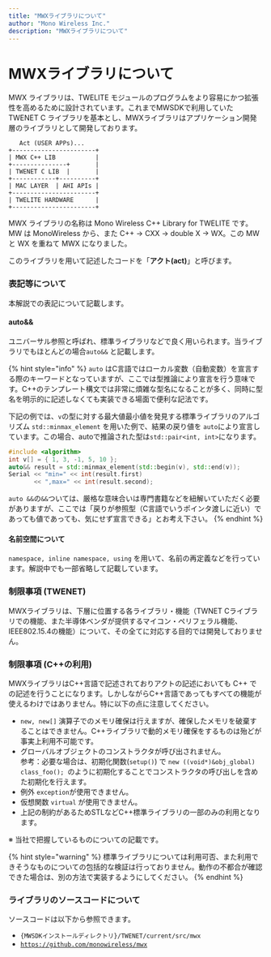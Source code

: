 ```yaml
---
title: "MWXライブラリについて"
author: "Mono Wireless Inc."
description: "MWXライブラリについて"
---
```


# MWXライブラリについて

MWX ライブラリは、TWELITE モジュールのプログラムをより容易にかつ拡張性を高めるために設計されています。これまでMWSDKで利用していた TWENET C ライブラリを基本とし、MWXライブラリはアプリケーション開発層のライブラリとして開発しております。

```
   Act (USER APPs)... 
+-----------------------+
| MWX C++ LIB           |
+---------------+       |
| TWENET C LIB  |       |
+------------+----------+
| MAC LAYER  | AHI APIs |
+-----------------------+
| TWELITE HARDWARE      |
+-----------------------+
```

MWX ライブラリの名称は Mono Wireless C++ Library for TWELITE です。MW は MonoWireless から、また C++ -> CXX -> double X -> WX。この MW と WX を重ねて MWX になりました。

このライブラリを用いて記述したコードを「**アクト(act)**」と呼びます。

###

### 表記等について

本解説での表記について記載します。

#### auto&&

ユニバーサル参照と呼ばれ、標準ライブラリなどで良く用いられます。当ライブラリでもほとんどの場合`auto&&` と記載します。

{% hint style="info" %}
`auto` はC言語ではローカル変数（自動変数）を宣言する際のキーワードとなっていますが、ここでは型推論により宣言を行う意味です。C++のテンプレート構文では非常に煩雑な型名になることが多く、同時に型名を明示的に記述しなくても実装できる場面で便利な記法です。

下記の例では、`v`の型に対する最大値最小値を発見する標準ライブラリのアルゴリズム `std::minmax_element` を用いた例で、結果の戻り値を `auto`により宣言しています。この場合、autoで推論された型は`std::pair<int, int>`になります。

```cpp
#include <algorithm>
int v[] = { 1, 3, -1, 5, 10 };
auto&& result = std::minmax_element(std::begin(v), std::end(v));
Serial << "min=" << int(result.first)
       << ",max=" << int(result.second);
```

`auto &&`の`&&`ついては、厳格な意味合いは専門書籍などを紐解いていただく必要がありますが、ここでは「戻りが参照型（C言語でいうポインタ渡しに近い）であっても値であっても、気にせず宣言できる」とお考え下さい。
{% endhint %}



#### 名前空間について

`namespace, inline namespace, using` を用いて、名前の再定義などを行っています。解説中でも一部省略して記載しています。



### 制限事項 (TWENET)

MWXライブラリは、下層に位置する各ライブラリ・機能（TWNET Cライブラリでの機能、また半導体ベンダが提供するマイコン・ペリフェラル機能、IEEE802.15.4の機能）について、その全てに対応する目的では開発しておりません。



### 制限事項 (C++の利用)

MWXライブラリはC++言語で記述されておりアクトの記述においても C++ での記述を行うことになります。しかしながらC++言語であってもすべての機能が使えるわけではありません。特に以下の点に注意してください。

* `new, new[]` 演算子でのメモリ確保は行えますが、確保したメモリを破棄することはできません。C++ライブラリで動的メモリ確保をするものは殆どが事実上利用不可能です。
* グローバルオブジェクトのコンストラクタが呼び出されません。\
  参考：必要な場合は、初期化関数(`setup()`) で `new ((void*)&obj_global) class_foo(); `のように初期化することでコンストラクタの呼び出しを含めた初期化を行えます。
* 例外 `exception`が使用できません。
* 仮想関数 `virtual` が使用できません。
* 上記の制約があるためSTLなどC++標準ライブラリの一部のみの利用となります。

※ 当社で把握しているものについての記載です。

{% hint style="warning" %}
標準ライブラリについては利用可否、また利用できそうなものについての包括的な検証は行っておりません。動作の不都合が確認できた場合は、別の方法で実装するようにしてください。
{% endhint %}



### ライブラリのソースコードについて

ソースコードは以下から参照できます。

* `{MWSDKインストールディレクトリ}/TWENET/current/src/mwx`
* [`https://github.com/monowireless/mwx`](https://github.com/monowireless/mwx)
